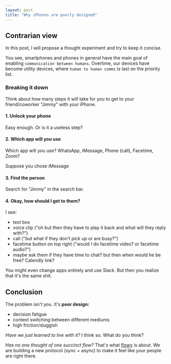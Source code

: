 ```yaml
---
layout: post
title: "Why iPhones are poorly designed"
---
```


## Contrarian view
In this post, I will propose a thought experiment and try to keep it concise.

You see, smartphones and phones in general have the main goal of enabling `communication between humans`. Overtime, our devices have become utility devices, where `human to human commz` is last on the priority list.

### Breaking it down

Think about how many steps it will take for you to get to your friend/coworker "Jimmy" with your iPhone.

#### 1. Unlock your phone
Easy enough. Or is it a useless step?

#### 2. Which app will you use
Which app will you use? WhatsApp, iMessage, Phone (call), Facetime, Zoom?

Suppose you chose iMessage

#### 3. Find the person
Search for "Jimmy" in the search bar.

#### 4. Okay, how should I get to them?
I see:
- text box
- voice clip ("oh but then they have to play it back and what will they reply with?")
- call ("but what if they don't pick up or are busy?")
- facetime button on top right ("would I do facetime video? or facetime audio?")
- maybe ask them if they have time to chat? but then when would he be free? Calendly link?

You might even change apps entirely and use Slack. But then you realize that it's the same shit.

## Conclusion
The problem isn't you. It's **poor design:**
- decision fatigue
- context switching between different mediums
- high friction/sluggish

_Have we just learned to live with it?_ I think so. What do you think?

_Has no one thought of one succinct flow?_ That's what [flowy](https://flowy.live) is about. We are building a new protocol (sync + async) to make it feel like your people are right there.

